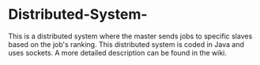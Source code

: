 # Distributed-System-

This is a distributed system where the master sends jobs to specific slaves based on the job's ranking. This distributed system is coded in Java and uses sockets. A more detailed description can be found in the wiki. 
